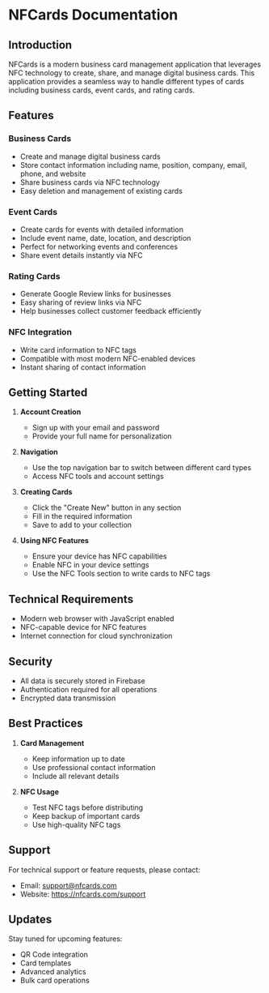 # NFCards Documentation

## Introduction

NFCards is a modern business card management application that leverages NFC technology to create, share, and manage digital business cards. This application provides a seamless way to handle different types of cards including business cards, event cards, and rating cards.

## Features

### Business Cards
- Create and manage digital business cards
- Store contact information including name, position, company, email, phone, and website
- Share business cards via NFC technology
- Easy deletion and management of existing cards

### Event Cards
- Create cards for events with detailed information
- Include event name, date, location, and description
- Perfect for networking events and conferences
- Share event details instantly via NFC

### Rating Cards
- Generate Google Review links for businesses
- Easy sharing of review links via NFC
- Help businesses collect customer feedback efficiently

### NFC Integration
- Write card information to NFC tags
- Compatible with most modern NFC-enabled devices
- Instant sharing of contact information

## Getting Started

1. **Account Creation**
   - Sign up with your email and password
   - Provide your full name for personalization

2. **Navigation**
   - Use the top navigation bar to switch between different card types
   - Access NFC tools and account settings

3. **Creating Cards**
   - Click the "Create New" button in any section
   - Fill in the required information
   - Save to add to your collection

4. **Using NFC Features**
   - Ensure your device has NFC capabilities
   - Enable NFC in your device settings
   - Use the NFC Tools section to write cards to NFC tags

## Technical Requirements

- Modern web browser with JavaScript enabled
- NFC-capable device for NFC features
- Internet connection for cloud synchronization

## Security

- All data is securely stored in Firebase
- Authentication required for all operations
- Encrypted data transmission

## Best Practices

1. **Card Management**
   - Keep information up to date
   - Use professional contact information
   - Include all relevant details

2. **NFC Usage**
   - Test NFC tags before distributing
   - Keep backup of important cards
   - Use high-quality NFC tags

## Support

For technical support or feature requests, please contact:
- Email: support@nfcards.com
- Website: https://nfcards.com/support

## Updates

Stay tuned for upcoming features:
- QR Code integration
- Card templates
- Advanced analytics
- Bulk card operations
